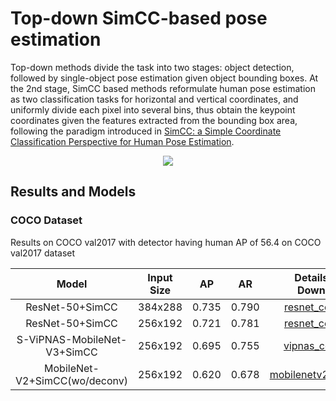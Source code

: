 # Top-down SimCC-based pose estimation

Top-down methods divide the task into two stages: object detection, followed by single-object pose estimation given object bounding boxes. At the 2nd stage, SimCC  based methods reformulate human pose estimation as two classification tasks for horizontal and vertical coordinates, and uniformly divide each pixel into several bins, thus obtain the keypoint coordinates given the features extracted from the bounding box area, following the paradigm introduced in [SimCC: a Simple Coordinate Classification Perspective for Human Pose Estimation](https://arxiv.org/abs/2107.03332).

<div align=center>
<img src="https://user-images.githubusercontent.com/13503330/189811385-6395d118-055b-4bad-89e8-f84ffa2c2aa6.png">
</div>

## Results and Models

### COCO Dataset

Results on COCO val2017 with detector having human AP of 56.4 on COCO val2017 dataset

|             Model             | Input Size |  AP   |  AR   |               Details and Download                |
| :---------------------------: | :--------: | :---: | :---: | :-----------------------------------------------: |
|        ResNet-50+SimCC        |  384x288   | 0.735 | 0.790 |      [resnet_coco.md](coco/resnet_coco.md)      |
|        ResNet-50+SimCC        |  256x192   | 0.721 | 0.781 |      [resnet_coco.md](coco/resnet_coco.md)      |
|  S-ViPNAS-MobileNet-V3+SimCC  |  256x192   | 0.695 | 0.755 |      [vipnas_coco.md](coco/vipnas_coco.md)      |
| MobileNet-V2+SimCC(wo/deconv) |  256x192   | 0.620 | 0.678 | [mobilenetv2_coco.md](coco/mobilenetv2_coco.md) |
